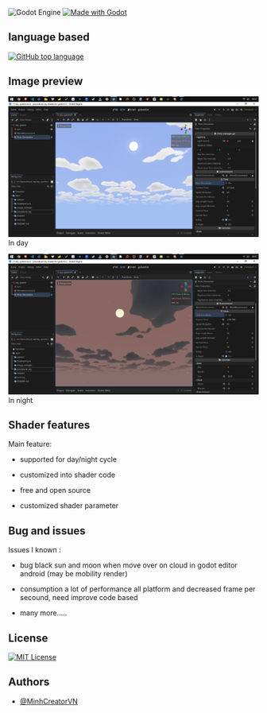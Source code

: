 ![Godot Engine](https://img.shields.io/badge/Godot-478CBF?style=for-the-badge&logo=GodotEngine&logoColor=white)
[![Made with Godot](https://img.shields.io/badge/Made%20with-Godot-478CBF?style=for-the-badge&logo=godot%20engine&logoColor=white)](https://godotengine.org)

## language based
[![GitHub top language](https://img.shields.io/github/languages/top/MinhCreator/procedural_sky_godot_4_x)](MinhCreator/procedural_sky_godot_4_x)

## Image preview
![pic](./image_exmaple/Screenshot%20(151).png)
In day

![picture](./image_exmaple/Screenshot%20(152).png)
In night

## Shader features

Main feature:

+ supported for day/night cycle

+ customized into shader code

+ free and open source

+ customized shader parameter


## Bug and issues

Issues I known :

+ bug black sun and moon when move over on cloud in godot editor android (may be mobility render)

+ consumption a lot of performance all platform and decreased frame per secound, need improve code based

+ many more.....

## License

[![MIT License](https://img.shields.io/badge/License-MIT-green.svg)](https://choosealicense.com/licenses/mit/)

## Authors
- [@MinhCreatorVN](https://github.com/MinhCreator)
